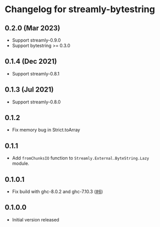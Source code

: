 # Changelog for streamly-bytestring

## 0.2.0 (Mar 2023)

* Support streamly-0.9.0
* Support bytestring >= 0.3.0

## 0.1.4 (Dec 2021)

* Support streamly-0.8.1

## 0.1.3 (Jul 2021)

* Support streamly-0.8.0

## 0.1.2

* Fix memory bug in Strict.toArray

## 0.1.1

* Add `fromChunksIO` function to `Streamly.External.ByteString.Lazy` module.

## 0.1.0.1

* Fix build with ghc-8.0.2 and ghc-7.10.3 ([#6](https://github.com/psibi/streamly-bytestring/issues/5))

## 0.1.0.0

* Initial version released
